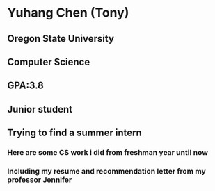 # Yuhang Chen (Tony)
## Oregon State University
## Computer Science
## GPA:3.8
## Junior student
## Trying to find a summer intern

### Here are some CS work i did from freshman year until now
### Including my resume and recommendation letter from my professor Jennifer
